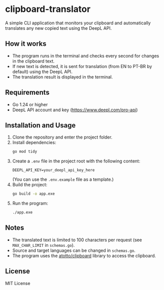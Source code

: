 # clipboard-translator

A simple CLI application that monitors your clipboard and automatically translates any new copied text using the DeepL API.

## How it works
- The program runs in the terminal and checks every second for changes in the clipboard text.
- If new text is detected, it is sent for translation (from EN to PT-BR by default) using the DeepL API.
- The translation result is displayed in the terminal.

## Requirements
- Go 1.24 or higher
- DeepL API account and key (https://www.deepl.com/pro-api)

## Installation and Usage
1. Clone the repository and enter the project folder.
2. Install dependencies:
   ```sh
   go mod tidy
   ```
3. Create a `.env` file in the project root with the following content:
   ```env
   DEEPL_API_KEY=your_deepl_api_key_here
   ```
   (You can use the `.env.example` file as a template.)
4. Build the project:
   ```sh
   go build -o app.exe
   ```
5. Run the program:
   ```sh
   ./app.exe
   ```

## Notes
- The translated text is limited to 100 characters per request (see `MAX_CHAR_LIMIT` in `schemas.go`).
- Source and target languages can be changed in `schemas.go`.
- The program uses the [atotto/clipboard](https://github.com/atotto/clipboard) library to access the clipboard.

## License
MIT License
